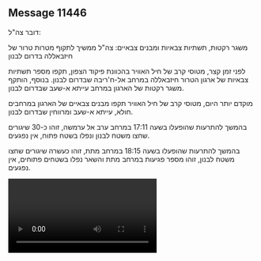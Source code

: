 ## Message 11446

דובר צה"ל:

משגר רקטות, תשתיות צבאיות ומבנים צבאיים: צה"ל ממשיך לתקוף מטרות טרור של חיזבאללה בדרום לבנון

לפני זמן קצר, מטוסי קרב של חיל האוויר בהכוונת פיקוד הצפון, תקפו מספר תשתיות צבאיות של ארגון הטרור חיזבאללה במרחב אל-ח'ריבה שבדרום לבנון. בנוסף, הותקף משגר רקטות של הארגון במרחב עייתא א-שעב שבדרום לבנון.

מוקדם יותר היום, מטוסי קרב של חיל האוויר תקפו מבנים צבאיים של הארגון במרחבים חולא, עייתא א-שעב ומרווחין שבדרום לבנון. 

בהמשך להתרעות שהופעלו בשעה 17:11 במרחב ערב אל ערמשה, זוהו כ-30 שיגורים שחצו משטח לבנון ונפלו בשטח פתוח, אין נפגעים.

בהמשך להתרעות שהופעלו בשעה 18:15 במרחב מתת, זוהו כעשרה שיגורים שחצו משטח לבנון, זוהו מספר פגיעות במרחב מתת והשאר נפלו בשטחים פתוחים, אין נפגעים.

![Video](https://data.iron-swords.co.il/2024/September/11/11446/11446_media.mp4)
